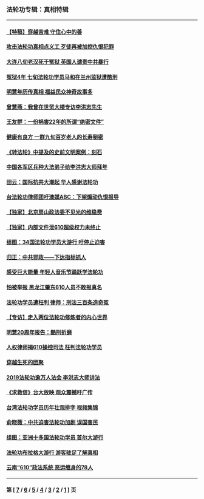 ### 法轮功专辑：真相特辑
---
#### [【特稿】穿越苦难 守住心中的善](../../pages/nf4389/n13784979.md?07310430) 
#### [攻击法轮功真相点义工 歹徒再被加控仇恨犯罪](../../pages/nf4389/n13601019.md?07310430) 
#### [大连八旬老汉死于冤狱 英国人谴责中共暴行](../../pages/nf4389/n13480118.md?07310430) 
#### [冤狱4年 七旬法轮功学员马和在兰州监狱遭酷刑](../../pages/nf4389/n13304688.md?07310430) 
#### [明慧年历传真相 福益民众神奇故事多](../../pages/nf4389/n13294545.md?07310430) 
#### [曾慧燕：我曾在世贸大楼专访李洪志先生](../../pages/nf4389/n12898729.md?07310430) 
#### [王友群：一份祸害22年的所谓“绝密文件”](../../pages/nf4389/n12871750.md?07310430) 
#### [健康有良方 一群九旬百岁老人的长寿秘密](../../pages/nf4389/n12847475.md?07310430) 
#### [《转法轮》中提及的史前文明案例：刻石](../../pages/nf4389/n12758577.md?07310430) 
#### [中国各军区兵种大法弟子给李洪志大师拜年](../../pages/nf4389/n12750047.md?07310430) 
#### [田云：国际抗共大潮起 华人感谢法轮功](../../pages/nf4389/n12357708.md?07310430) 
#### [台法轮功律师团吁澳媒ABC：下架煽动仇恨报导](../../pages/nf4389/n12279917.md?07310430) 
#### [【独家】北京房山政法委不见光的维稳费](../../pages/nf4389/n12031979.md?07310430) 
#### [【独家】内部文件泄610超级权力未终止](../../pages/nf4389/n12023895.md?07310430) 
#### [组图：34国法轮功学员大游行 吁停止迫害](../../pages/nf4389/n11492658.md?07310430) 
#### [归正：中共邪政——下达指标抓人](../../pages/nf4389/n11474770.md?07310430) 
#### [感受巨大能量 年轻人音乐节踊跃学法轮功](../../pages/nf4389/n11441981.md?07310430) 
#### [怕被举报 黑龙江肇东610人员不敢报真名](../../pages/nf4389/n11436499.md?07310430) 
#### [法轮功学员遭枉判 律师：刑法三百条造奇冤](../../pages/nf4389/n11433943.md?07310430) 
#### [【专访】走入两位法轮功修炼者的内心世界](../../pages/nf4389/n11415623.md?07310430) 
#### [明慧20周年报告：酷刑折磨](../../pages/nf4389/n11387954.md?07310430) 
#### [人权律师揭610操控司法 枉判法轮功学员](../../pages/nf4389/n11313370.md?07310430) 
#### [穿越生死的团聚](../../pages/nf4389/n11258922.md?07310430) 
#### [2019法轮功逾万人法会 李洪志大师讲法](../../pages/nf4389/n11265303.md?07310430) 
#### [《求救信》台大放映 观众震撼吁广传](../../pages/nf4389/n10922251.md?07310430) 
#### [台湾法轮功学员历年壮观排字 视频集锦](../../pages/nf4389/n10878789.md?07310430) 
#### [俞晓薇：中共迫害法轮功加剧 误国害民](../../pages/nf4389/n10859260.md?07310430) 
#### [组图：亚洲十多国法轮功学员 首尔大游行](../../pages/nf4389/n10781149.md?07310430) 
#### [法轮功布拉格大游行 游客驻足了解真相](../../pages/nf4389/n10749360.md?07310430) 
#### [云南“610”政法系统 恶运缠身的78人](../../pages/nf4389/n10747534.md?07310430) 

---
#### 第 [ [7](./7.md?07310430) / [6](./6.md?07310430) / [5](./5.md?07310430) / [4](./4.md?07310430) / [3](./3.md?07310430) / [2](./2.md?07310430) / [1](./1.md?07310430) ] 页
